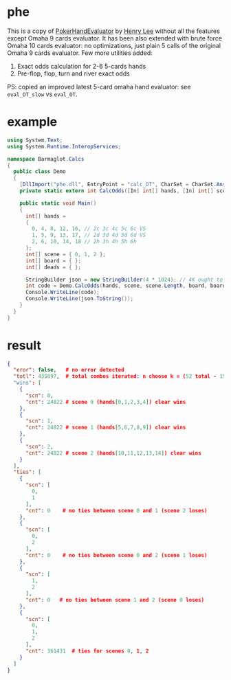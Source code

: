 # phe
This is a copy of [PokerHandEvaluator](https://github.com/HenryRLee/PokerHandEvaluator) by [Henry Lee](https://github.com/HenryRLee) without all the features except Omaha 9 cards evaluator.
It has been also extended with brute force Omaha 10 cards evaluator: no optimizations, just plain 5 calls of the original Omaha 9 cards evaluator.
Few more utilities added:
1. Exact odds calculation for 2-6 5-cards hands
2. Pre-flop, flop, turn and river exact odds

PS: copied an improved latest 5-card omaha hand evaluator: see `eval_OT_slow` vs `eval_OT`. 

# example
```C#
using System.Text;
using System.Runtime.InteropServices;

namespace Barmaglot.Calcs
{
  public class Demo
  {
    [DllImport("phe.dll", EntryPoint = "calc_OT", CharSet = CharSet.Ansi)]
    private static extern int CalcOdds([In] int[] hands, [In] int[] scene, [In] int hsz, [In] int[] board, int bsz, [In] int[] deads, [In] int dsz, [Out] StringBuilder json);

    public static void Main()
    {
      int[] hands =
      {
        0, 4, 8, 12, 16, // 2c 3c 4c 5c 6c VS
        1, 5, 9, 13, 17, // 2d 3d 4d 5d 6d VS
        2, 6, 10, 14, 18 // 2h 3h 4h 5h 6h
      };
      int[] scene = { 0, 1, 2 };
      int[] board = { };
      int[] deads = { };

      StringBuilder json = new StringBuilder(4 * 1024); // 4K ought to be enough for anybody
      int code = Demo.CalcOdds(hands, scene, scene.Length, board, board.Length, deads, deads.Length, json);
      Console.WriteLine(code);
      Console.WriteLine(json.ToString());
    }
  }
}
```

# result
```json
{
  "eror": false,   # no error detected
  "totl": 435897,  # total combos iterated: n choose k = (52 total - 15 hands) choose (5 board) = 37 choose 5
  "wins": [
    {
      "scn": 0,
      "cnt": 24822 # scene 0 (hands[0,1,2,3,4]) clear wins
    },
    {
      "scn": 1,
      "cnt": 24822 # scene 1 (hands[5,6,7,8,9]) clear wins
    },
    {
      "scn": 2,
      "cnt": 24822 # scene 2 (hands[10,11,12,13,14]) clear wins
    }
  ],
  "ties": [
    {
      "scn": [
        0,
        1
      ],
      "cnt": 0    # no ties between scene 0 and 1 (scene 2 loses)
    },
    {
      "scn": [
        0,
        2
      ],
      "cnt": 0    # no ties between scene 0 and 2 (scene 1 loses)
    },
    {
      "scn": [
        1,
        2
      ],
      "cnt": 0   # no ties between scene 1 and 2 (scene 0 loses)
    },
    {
      "scn": [
        0,
        1,
        2
      ],
      "cnt": 361431  # ties for scenes 0, 1, 2
    }
  ]
}
```
